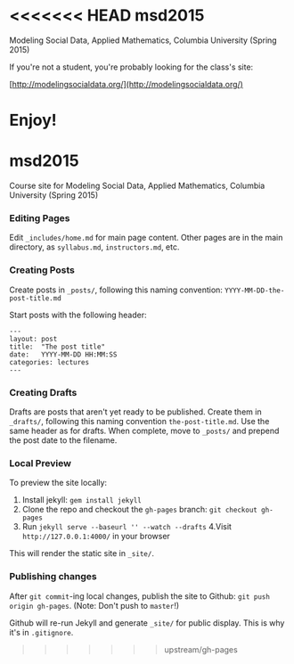 <<<<<<< HEAD
msd2015
=======

Modeling Social Data, Applied Mathematics, Columbia University (Spring 2015)

If you're not a student, you're probably looking for the class's site:

[http://modelingsocialdata.org/](http://modelingsocialdata.org/)

Enjoy!
=======
# msd2015
Course site for Modeling Social Data, Applied Mathematics, Columbia University (Spring 2015)

### Editing Pages
Edit ``_includes/home.md`` for main page content. Other pages are in the main directory, as ``syllabus.md``, ``instructors.md``, etc.

### Creating Posts
Create posts in ``_posts/``, following this naming convention: ``YYYY-MM-DD-the-post-title.md``

Start posts with the following header:

    ---
    layout: post
    title:  "The post title"
    date:   YYYY-MM-DD HH:MM:SS
    categories: lectures
    ---

### Creating Drafts
Drafts are posts that aren't yet ready to be published.
Create them in ``_drafts/``, following this naming convention ``the-post-title.md``.
Use the same header as for drafts.
When complete, move to ``_posts/`` and prepend the post date to the filename.

### Local Preview
To preview the site locally:

  1. Install jekyll: ``gem install jekyll``
  2. Clone the repo and checkout the ``gh-pages`` branch: ``git checkout gh-pages``
  3. Run ``jekyll serve --baseurl '' --watch --drafts``
  4.Visit ``http://127.0.0.1:4000/`` in your browser

This will render the static site in ``_site/``.

### Publishing changes
After ``git commit``-ing local changes, publish the site to Github: ``git push origin gh-pages``. (Note: Don't push to ``master``!)

Github will re-run Jekyll and generate ``_site/`` for public display. This is why it's in ``.gitignore``.
>>>>>>> upstream/gh-pages
